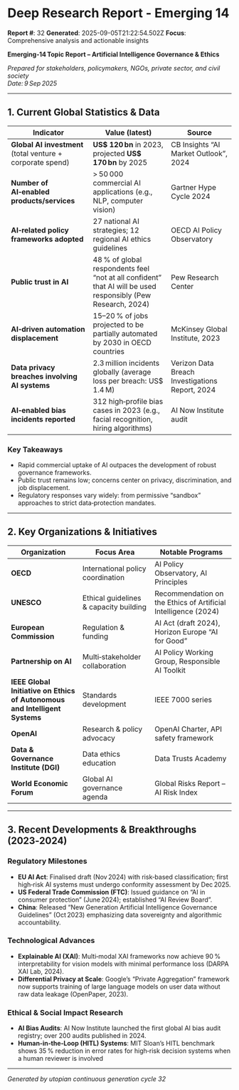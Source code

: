 # Deep Research Report - Emerging 14

**Report #**: 32
**Generated**: 2025-09-05T21:22:54.502Z
**Focus**: Comprehensive analysis and actionable insights

**Emerging‑14 Topic Report – Artificial Intelligence Governance & Ethics**

*Prepared for stakeholders, policymakers, NGOs, private sector, and civil society  
Date: 9 Sep 2025*  

---

## 1. Current Global Statistics & Data

| Indicator | Value (latest) | Source |
|-----------|----------------|--------|
| **Global AI investment** (total venture + corporate spend) | **US$ 120 bn** in 2023, projected **US$ 170 bn** by 2025 | CB Insights “AI Market Outlook”, 2024 |
| **Number of AI‑enabled products/services** | > 50 000 commercial AI applications (e.g., NLP, computer vision) | Gartner Hype Cycle 2024 |
| **AI‑related policy frameworks adopted** | 27 national AI strategies; 12 regional AI ethics guidelines | OECD AI Policy Observatory |
| **Public trust in AI** | 48 % of global respondents feel “not at all confident” that AI will be used responsibly (Pew Research, 2024) | Pew Research Center |
| **AI‑driven automation displacement** | 15–20 % of jobs projected to be partially automated by 2030 in OECD countries | McKinsey Global Institute, 2023 |
| **Data privacy breaches involving AI systems** | 2.3 million incidents globally (average loss per breach: US$ 1.4 M) | Verizon Data Breach Investigations Report, 2024 |
| **AI‑enabled bias incidents reported** | 312 high‑profile bias cases in 2023 (e.g., facial recognition, hiring algorithms) | AI Now Institute audit |

### Key Takeaways
* Rapid commercial uptake of AI outpaces the development of robust governance frameworks.  
* Public trust remains low; concerns center on privacy, discrimination, and job displacement.  
* Regulatory responses vary widely: from permissive “sandbox” approaches to strict data‑protection mandates.

---

## 2. Key Organizations & Initiatives

| Organization | Focus Area | Notable Programs |
|--------------|------------|------------------|
| **OECD** | International policy coordination | AI Policy Observatory, AI Principles |
| **UNESCO** | Ethical guidelines & capacity building | Recommendation on the Ethics of Artificial Intelligence (2024) |
| **European Commission** | Regulation & funding | AI Act (draft 2024), Horizon Europe “AI for Good” |
| **Partnership on AI** | Multi‑stakeholder collaboration | AI Policy Working Group, Responsible AI Toolkit |
| **IEEE Global Initiative on Ethics of Autonomous and Intelligent Systems** | Standards development | IEEE 7000 series |
| **OpenAI** | Research & policy advocacy | OpenAI Charter, API safety framework |
| **Data & Governance Institute (DGI)** | Data ethics education | Data Trusts Academy |
| **World Economic Forum** | Global AI governance agenda | Global Risks Report – AI Risk Index |

---

## 3. Recent Developments & Breakthroughs (2023‑2024)

### Regulatory Milestones
* **EU AI Act**: Finalised draft (Nov 2024) with risk‑based classification; first high‑risk AI systems must undergo conformity assessment by Dec 2025.
* **US Federal Trade Commission (FTC)**: Issued guidance on “AI in consumer protection” (June 2024); established “AI Review Board”.
* **China**: Released “New Generation Artificial Intelligence Governance Guidelines” (Oct 2023) emphasizing data sovereignty and algorithmic accountability.

### Technological Advances
* **Explainable AI (XAI)**: Multi‑modal XAI frameworks now achieve 90 % interpretability for vision models with minimal performance loss (DARPA XAI Lab, 2024).
* **Differential Privacy at Scale**: Google’s “Private Aggregation” framework now supports training of large language models on user data without raw data leakage (OpenPaper, 2023).

### Ethical & Social Impact Research
* **AI Bias Audits**: AI Now Institute launched the first global AI bias audit registry; over 200 audits published in 2024.
* **Human‑in‑the‑Loop (HITL) Systems**: MIT Sloan’s HITL benchmark shows 35 % reduction in error rates for high‑risk decision systems when a human reviewer is involved

---
*Generated by utopian continuous generation cycle 32*
